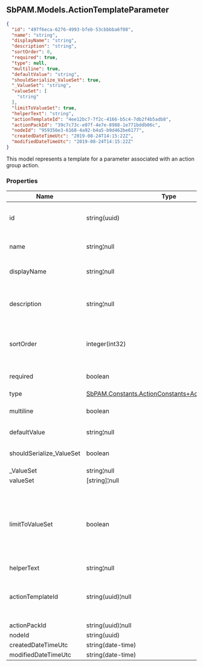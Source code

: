 
<h2 id="tocS_SbPAM.Models.ActionTemplateParameter">SbPAM.Models.ActionTemplateParameter</h2>

<a id="schemasbpam.models.actiontemplateparameter"></a>
<a id="schema_SbPAM.Models.ActionTemplateParameter"></a>
<a id="tocSsbpam.models.actiontemplateparameter"></a>
<a id="tocssbpam.models.actiontemplateparameter"></a>

```json
{
  "id": "497f6eca-6276-4993-bfeb-53cbbbba6f08",
  "name": "string",
  "displayName": "string",
  "description": "string",
  "sortOrder": 0,
  "required": true,
  "type": null,
  "multiline": true,
  "defaultValue": "string",
  "shouldSerialize_ValueSet": true,
  "_ValueSet": "string",
  "valueSet": [
    "string"
  ],
  "limitToValueSet": true,
  "helperText": "string",
  "actionTemplateId": "4ee12bc7-7f2c-4166-b5c4-7db2f4b5adb8",
  "actionPackId": "39c7c73c-e07f-4e7e-8988-1e771bddb06c",
  "nodeId": "959356e3-6168-4a92-b4a5-b9d462be6177",
  "createdDateTimeUtc": "2019-08-24T14:15:22Z",
  "modifiedDateTimeUtc": "2019-08-24T14:15:22Z"
}

```

This model represents a template for a parameter associated with an action group action.

### Properties

|Name|Type|Required|Restrictions|Description|
|---|---|---|---|---|
|id|string(uuid)|false|none|Unique id and DB key for this parameter.|
|name|string¦null|false|none|Name for this parameter.|
|displayName|string¦null|false|none|Long name for this parameter.|
|description|string¦null|false|none|Human readable description for this parameter.|
|sortOrder|integer(int32)|false|none|The order these will appear in lists and reports|
|required|boolean|false|none|True if parameter is required.|
|type|[SbPAM.Constants.ActionConstants+ActionParameterType](../Models/sbpam.constants.actionconstants+actionparametertype.md)|false|none|none|
|multiline|boolean|false|none|Tell UI to make this multiline|
|defaultValue|string¦null|false|none|Default value.|
|shouldSerialize_ValueSet|boolean|false|read-only|Allowed values (if restricted).|
|_ValueSet|string¦null|false|none|none|
|valueSet|[string]¦null|false|none|none|
|limitToValueSet|boolean|false|none|If true (default) and .ValueSet is given then the user may not enter something off that list|
|helperText|string¦null|false|none|none|
|actionTemplateId|string(uuid)¦null|false|none|Id of action template which contains this parameter.|
|actionPackId|string(uuid)¦null|false|none|none|
|nodeId|string(uuid)|false|none|none|
|createdDateTimeUtc|string(date-time)|false|none|none|
|modifiedDateTimeUtc|string(date-time)|false|none|none|


